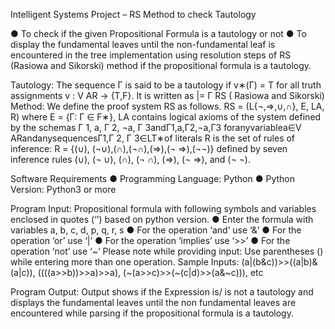 Intelligent Systems Project – RS Method to check Tautology

● To check if the given Propositional Formula is a tautology or not
● To display the fundamental leaves until the non-fundamental leaf is encountered in the
tree implementation using resolution steps of RS (Rasiowa and Sikorski) method if the propositional formula is a tautology.

Tautology:
The sequence Γ is said to be a tautology if ​v∗(Γ) = T for all truth assignments v : V AR → {T,F}. It is written as |= Γ
RS ( Rasiowa and Sikorski) Method:
We define the proof system RS as follows.
RS = (L{¬,⇒,∪,∩}, E, LA, R)
where E = {Γ: Γ ∈ F∗}, LA contains logical axioms of the system defined by the schemas
Γ 1, a, Γ 2, ¬a, Γ 3andΓ1,a,Γ2,¬a,Γ3 foranyvariablea∈V ARandanysequencesΓ1,Γ 2, Γ 3∈LT∗of literals
R is the set of rules of inference: R = {(∪), (¬∪),(∩),(¬∩),(⇒),(¬ ⇒),(¬¬)} defined by seven inference rules
(∪), (¬ ∪), (∩), (¬ ∩), (⇒), (¬ ⇒), and (¬ ¬).

Software Requirements
● Programming Language: Python
● Python Version: Python3 or more

Program Input: Propositional formula with following symbols and variables enclosed in quotes (‘’) based on python version.
● Enter the formula with variables a, b, c, d, p, q, r, s
● For the operation ‘and’ use ‘&’
● For the operation ‘or’ use ‘|’
● For the operation ‘implies’ use ‘>>’
● For the operation ‘not’ use ‘~’
Please note while providing input: Use parentheses () while entering more than one operation. 
Sample Inputs: (a|(b&c))>>((a|b)&(a|c)), ((((a>>b))>>a)>>a), (~(a>>c)>>(~(c|d)>>(a&~c))), etc

Program Output: Output shows if the Expression is/ is not a tautology and displays the fundamental leaves until the non fundamental leaves are encountered while parsing if the propositional formula is a tautology.
